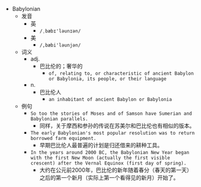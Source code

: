 - Babylonian
  - 发音
    - 英
      - `/ˌbæbɪ'ləunɪən/`
    - 美
      - `/,bæbi'ləunjən/`
  - 词义
    - adj.
      - 巴比伦的；奢华的
        - `of, relating to, or characteristic of ancient Babylon or Babylonia, its people, or their language `
    - n.
      - 巴比伦人
        - `an inhabitant of ancient Babylon or Babylonia `
  - 例句
    - `So too the stories of Moses and of Samson have Sumerian and Babylonian parallels.`
      - 同样，关于摩西和参孙的传说在苏美尔和巴比伦也有相似的版本。
    - `The early Babylonian's most popular resolution was to return borrowed farm equipment.`
      - 早期巴比伦人最普遍的计划是归还借来的耕种工具。
    - `In the years around 2000 BC, the Babylonian New Year began with the first New Moon (actually the first visible crescent) after the Vernal Equinox (first day of spring).`
      - 大约在公元前2000年，巴比伦的新年随着春分（春天的第一天）之后的第一个新月（实际上第一个看得见的新月）开始了。

